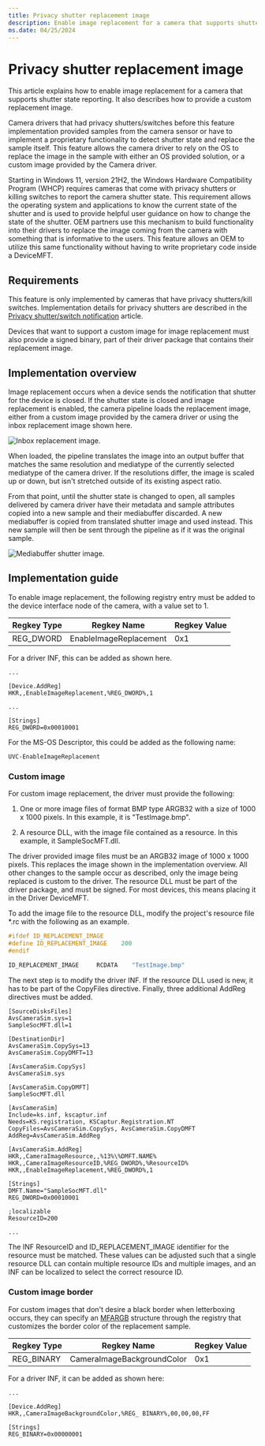 ```yaml
---
title: Privacy shutter replacement image
description: Enable image replacement for a camera that supports shutter state reporting and provide a custom replacement image.
ms.date: 04/25/2024
---
```


# Privacy shutter replacement image

This article explains how to enable image replacement for a camera that supports shutter state reporting. It also describes how to provide a custom replacement image.

Camera drivers that had privacy shutters/switches before this feature implementation provided samples from the camera sensor or have to implement a proprietary functionality to detect shutter state and replace the sample itself. This feature allows the camera driver to rely on the OS to replace the image in the sample with either an OS provided solution, or a custom image provided by the Camera driver.

Starting in Windows 11, version 21H2, the Windows Hardware Compatibility Program (WHCP) requires cameras that come with privacy shutters or killing switches to report the camera shutter state. This requirement allows the operating system and applications to know the current state of the shutter and is used to provide helpful user guidance on how to change the state of the shutter. OEM partners use this mechanism to build functionality into their drivers to replace the image coming from the camera with something that is informative to the users. This feature allows an OEM to utilize this same functionality without having to write proprietary code inside a DeviceMFT.

## Requirements

This feature is only implemented by cameras that have privacy shutters/kill switches. Implementation details for privacy shutters are described in the [Privacy shutter/switch notification](privacy-shutter-notification.md) article.

Devices that want to support a custom image for image replacement must also provide a signed binary, part of their driver package that contains their replacement image.

## Implementation overview

Image replacement occurs when a device sends the notification that shutter for the device is closed. If the shutter state is closed and image replacement is enabled, the camera pipeline loads the replacement image, either from a custom image provided by the camera driver or using the inbox replacement image shown here.

![Inbox replacement image.](images/inbox-replacement-image.png)

When loaded, the pipeline translates the image into an output buffer that matches the same resolution and mediatype of the currently selected mediatype of the camera driver. If the resolutions differ, the image is scaled up or down, but isn't stretched outside of its existing aspect ratio.

From that point, until the shutter state is changed to open, all samples delivered by camera driver have their metadata and sample attributes copied into a new sample and their mediabuffer discarded. A new mediabuffer is copied from translated shutter image and used instead. This new sample will then be sent through the pipeline as if it was the original sample.

![Mediabuffer shutter image.](images/mediabuffer-shutter-image.png)

## Implementation guide

To enable image replacement, the following registry entry must be added to the device interface node of the camera, with a value set to 1.

| Regkey Type | Regkey Name | Regkey Value |
|--|--|--|
| REG_DWORD | EnableImageReplacement | 0x1 |

For a driver INF, this can be added as shown here.

```inf
...

[Device.AddReg]
HKR,,EnableImageReplacement,%REG_DWORD%,1

...

[Strings]
REG_DWORD=0x00010001
```

For the MS-OS Descriptor, this could be added as the following name:

`UVC-EnableImageReplacement`

### Custom image

For custom image replacement, the driver must provide the following:

1. One or more image files of format BMP type ARGB32 with a size of 1000 x 1000 pixels. In this example, it is "TestImage.bmp".

1. A resource DLL, with the image file contained as a resource. In this example, it SampleSocMFT.dll.

The driver provided image files must be an ARGB32 image of 1000 x 1000 pixels. This replaces the image shown in the implementation overview. All other changes to the sample occur as described, only the image being replaced is custom to the driver. The resource DLL must be part of the driver package, and must be signed. For most devices, this means placing it in the Driver DeviceMFT.

To add the image file to the resource DLL, modify the project's resource file *.rc with the following as an example.

```cpp
#ifdef ID_REPLACEMENT_IMAGE
#define ID_REPLACEMENT_IMAGE    200
#endif

ID_REPLACEMENT_IMAGE     RCDATA    "TestImage.bmp"
```

The next step is to modify the driver INF. If the resource DLL used is new, it has to be part of the CopyFiles directive. Finally, three additional AddReg directives must be added.

```inf
[SourceDisksFiles]
AvsCameraSim.sys=1
SampleSocMFT.dll=1

[DestinationDir]
AvsCameraSim.CopySys=13
AvsCameraSim.CopyDMFT=13

[AvsCameraSim.CopySys]
AvsCameraSim.sys

[AvsCameraSim.CopyDMFT]
SampleSocMFT.dll

[AvsCameraSim]
Include=ks.inf, kscaptur.inf
Needs=KS.registration, KSCaptur.Registration.NT
CopyFiles=AvsCameraSim.CopySys, AvsCameraSim.CopyDMFT
AddReg=AvsCameraSim.AddReg

[AvsCameraSim.AddReg]
HKR,,CameraImageResource,,%13%\%DMFT.NAME%
HKR,,CameraImageResourceID,%REG_DWORD%,%ResourceID%
HKR,,EnableImageReplacement,%REG_DWORD%,1

[Strings]
DMFT.Name="SampleSocMFT.dll"
REG_DWORD=0x00010001

;localizable
ResourceID=200

...
```

The INF ResourceID and ID_REPLACEMENT_IMAGE identifier for the resource must be matched. These values can be adjusted such that a single resource DLL can contain multiple resource IDs and multiple images, and an INF can be localized to select the correct resource ID.

### Custom image border

For custom images that don't desire a black border when letterboxing occurs, they can specify an [MFARGB](/windows/win32/api/mfobjects/ns-mfobjects-mfargb) structure through the registry that customizes the border color of the replacement sample.

| Regkey Type | Regkey Name | Regkey Value |
|--|--|--|
| REG_BINARY | CameraImageBackgroundColor | 0x1 |

For a driver INF, it can be added as shown here:

```inf
...

[Device.AddReg]
HKR,,CameraImageBackgroundColor,%REG_ BINARY%,00,00,00,FF

[Strings]
REG_BINARY=0x00000001
```
